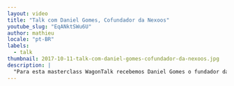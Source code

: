 ```yaml
---
layout: video
title: "Talk com Daniel Gomes, Cofundador da Nexoos"
youtube_slug: "EqANktSWu6U"
author: mathieu
locale: "pt-BR"
labels:
  - talk
thumbnail: 2017-10-11-talk-com-daniel-gomes-cofundador-da-nexoos.jpg
description: |
  "Para esta masterclass WagonTalk recebemos Daniel Gomes o fundador da Nexoos, uma das fintech mais promissoras do Brasil que oferece soluções de financiamento peer to peer para pequenos negócios. Papo reto sem frescura."
---
```

